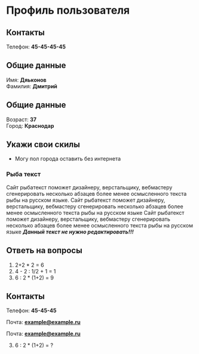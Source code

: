 # Профиль пользователя

## Контакты

Телефон: **45-45-45-45**

## Общие данные

Имя: **Дяьконов**    
Фамилия: **Дмитрий**

## Общие данные

Возраст: **37**      
Город: **Краснодар**       

## Укажи свои скилы

- Могу пол города оставить без интернета    

### Рыба текст
Сайт рыбатекст поможет дизайнеру, верстальщику, вебмастеру сгенерировать несколько абзацев более менее осмысленного текста рыбы на русском языке.
Сайт рыбатекст поможет дизайнеру, верстальщику, вебмастеру сгенерировать несколько абзацев более менее осмысленного текста рыбы на русском языке
Сайт рыбатекст поможет дизайнеру, верстальщику, вебмастеру сгенерировать несколько абзацев более менее осмысленного текста рыбы на русском языке
***Данный текст не нужно редактировать!!!***

## Ответь на вопросы

1. 2+2 * 2 = 6
2. 4 - 2 : 1/2 + 1 = 1
3. 6 : 2 * (1+2) = 9



## Контакты

Телефон: **45-45-45**

Почта: **example@example.ru**



Почта: **example@example.ru**

3. 6 : 2 * (1+2) = ?

